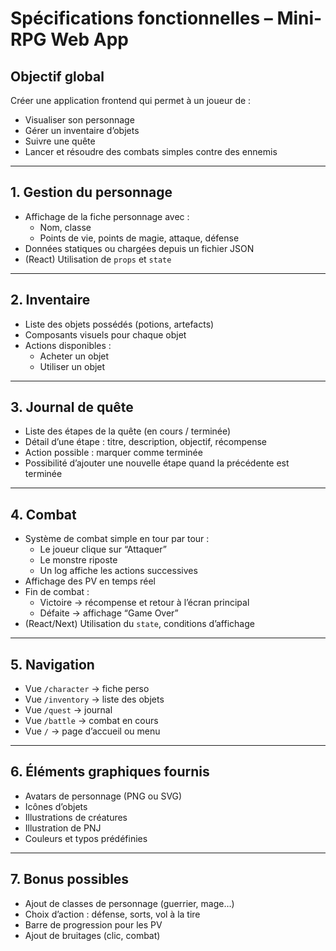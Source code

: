 # Spécifications fonctionnelles – Mini-RPG Web App

## Objectif global

Créer une application frontend qui permet à un joueur de :

- Visualiser son personnage
- Gérer un inventaire d’objets
- Suivre une quête
- Lancer et résoudre des combats simples contre des ennemis

---

## 1. Gestion du personnage

- Affichage de la fiche personnage avec :
    - Nom, classe
    - Points de vie, points de magie, attaque, défense
- Données statiques ou chargées depuis un fichier JSON
- (React) Utilisation de `props` et `state`

---

## 2. Inventaire

- Liste des objets possédés (potions, artefacts)
- Composants visuels pour chaque objet
- Actions disponibles :
    - Acheter un objet
    - Utiliser un objet

---

## 3. Journal de quête

- Liste des étapes de la quête (en cours / terminée)
- Détail d’une étape : titre, description, objectif, récompense
- Action possible : marquer comme terminée
- Possibilité d’ajouter une nouvelle étape quand la précédente est terminée

---

## 4. Combat

- Système de combat simple en tour par tour :
    - Le joueur clique sur “Attaquer”
    - Le monstre riposte
    - Un log affiche les actions successives
- Affichage des PV en temps réel
- Fin de combat :
    - Victoire → récompense et retour à l’écran principal
    - Défaite → affichage “Game Over”
- (React/Next) Utilisation du `state`, conditions d’affichage

---

## 5. Navigation

- Vue `/character` → fiche perso
- Vue `/inventory` → liste des objets
- Vue `/quest` → journal
- Vue `/battle` → combat en cours
- Vue `/` → page d’accueil ou menu

---

## 6. Éléments graphiques fournis

- Avatars de personnage (PNG ou SVG)
- Icônes d’objets
- Illustrations de créatures
- Illustration de PNJ
- Couleurs et typos prédéfinies

---

## 7. Bonus possibles

- Ajout de classes de personnage (guerrier, mage…)
- Choix d’action : défense, sorts, vol à la tire
- Barre de progression pour les PV
- Ajout de bruitages (clic, combat)
